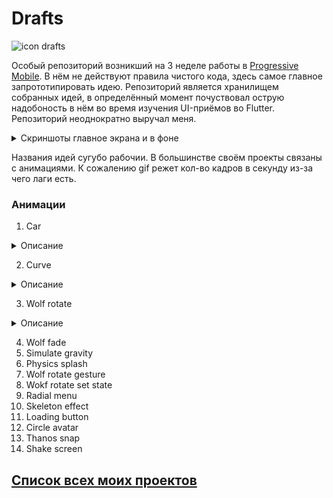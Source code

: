 # Drafts

![icon drafts][IconDrafts]

Особый репозиторий возникший на 3 неделе работы в [Progressive Mobile][ProgressiveMobile]. В нём не действуют правила чистого кода, здесь самое главное запрототипировать идею. Репозиторий является хранилищем собранных идей, в определённый момент почуствовал острую надобоность в нём во время изучения UI-приёмов во Flutter. Репозиторий неоднократно выручал меня. 

<details>
  <summary>Скриншоты главное экрана и в фоне</summary>
  
  ![main screen][MainScreen]
  ![background][Background]
</details>

Названия идей сугубо рабочии. В большинстве своём проекты связаны с анимациями. К сожалению gif режет кол-во кадров в секунду из-за чего лаги есть.

### Анимации
1. Car
<details>
  <summary>Описание</summary>
  
  Моя первая анимация, в ней нет ничего магического. Она неуправляема.
  
  <details>
    <summary>Демо</summary>
  
   ![car demo][CarDemo]
  </details>  
  
  <details>
    <summary>Скриншоты</summary>
  
  ![Car main screen][CarMainScreen]
  </details>
</details>

2. Curve

<details>
  <summary>Описание</summary>
  
  Неуправляемая анимация, в которой задётся кривая безье по которой выполняется анимация. В данном случае симулируется отскок мяча.
  
  <details>
    <summary>Демо</summary>
  
   ![curve demo][CurveDemo]
  </details>  
  
  <details>
    <summary>Скриншоты</summary>
  
  ![curve main screen][CurveMainScreen]
  </details>
</details>

3. Wolf rotate

<details>
  <summary>Описание</summary>
  
  Неуправляемая анимация, в которой вращается голова волка.
  
  <details>
    <summary>Демо</summary>
  
   ![wolf rotate demo][WolfRotateDemo]
  </details>  
  
  <details>
    <summary>Скриншоты</summary>
  
  ![wolf rotate main screen 1][WolfRotateMainScreen1]
  ![wolf rotate main screen 2][WolfRotateMainScreen2]
  </details>
</details>

4. Wolf fade
5. Simulate gravity
6. Physics splash
7. Wolf rotate gesture
8. Wokf rotate set state
9. Radial menu
10. Skeleton effect
11. Loading button
12. Circle avatar
13. Thanos snap
14. Shake screen

## [Список всех моих проектов][ListAllMyProject]

[ProgressiveMobile]:<https://pmobi.ru/>
[ListAllMyProject]:<https://github.com/iebrosalin/all_public_projects>
[IconDrafts]:<https://github.com/iebrosalin/mobile/blob/master/readme/flutter/drafts/icons/icon.png>

[MainScreen]:<https://github.com/iebrosalin/mobile/blob/master/readme/flutter/drafts/app/main_screen.jpg>
[Background]:<https://github.com/iebrosalin/mobile/blob/master/readme/flutter/drafts/app/background.jpg>

[CarDemo]:<https://github.com/iebrosalin/mobile/blob/master/readme/flutter/drafts/screens/car/demo.gif>
[CarMainScreen]:<https://github.com/iebrosalin/mobile/blob/master/readme/flutter/drafts/screens/car/main_screen.jpg>

[CurveDemo]:<https://github.com/iebrosalin/mobile/blob/master/readme/flutter/drafts/screens/curve/demo.gif>
[CurveMainScreen]:<https://github.com/iebrosalin/mobile/blob/master/readme/flutter/drafts/screens/curve/main_screen.jpg>

[CurveDemo]:<https://github.com/iebrosalin/mobile/blob/master/readme/flutter/drafts/screens/curve/demo.gif>
[CurveMainScreen]:<https://github.com/iebrosalin/mobile/blob/master/readme/flutter/drafts/screens/curve/main_screen.jpg>

[WolfRotateDemo]:<https://github.com/iebrosalin/mobile/blob/master/readme/flutter/drafts/screens/wolf_rotate/demo.gif>
[WolfRotateMainScreen1]:<https://github.com/iebrosalin/mobile/blob/master/readme/flutter/drafts/screens/wolf_rotate/rotation_1.jpg>
[WolfRotateMainScreen2]:<https://github.com/iebrosalin/mobile/blob/master/readme/flutter/drafts/screens/wolf_rotate/rotation_2.jpg>
